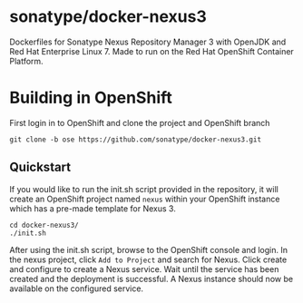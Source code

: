 # sonatype/docker-nexus3

Dockerfiles for Sonatype Nexus Repository Manager 3 with OpenJDK and
Red Hat Enterprise Linux 7. Made to run on the Red Hat OpenShift Container
Platform.

# Building in OpenShift

First login in to OpenShift and clone the project and OpenShift branch

```
git clone -b ose https://github.com/sonatype/docker-nexus3.git
```

## Quickstart

If you would like to run the init.sh script provided in the repository,
it will create an OpenShift project named `nexus` within your OpenShift
instance which has a pre-made template for Nexus 3.

```
cd docker-nexus3/
./init.sh
```

After using the init.sh script, browse to the OpenShift console and login.
In the nexus project, click `Add to Project` and search for Nexus. Click
create and configure to create a Nexus service. Wait until the service has
been created and the deployment is successful. A Nexus instance should now
be available on the configured service.
